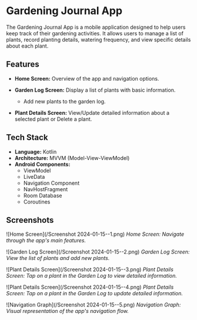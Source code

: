 # Gardening Journal App

The Gardening Journal App is a mobile application designed to help users keep track of their gardening activities. It allows users to manage a list of plants, record planting details, watering frequency, and view specific details about each plant.

## Features

- **Home Screen:** Overview of the app and navigation options.

- **Garden Log Screen:** Display a list of plants with basic information.
    - Add new plants to the garden log.

- **Plant Details Screen:** View/Update detailed information about a selected plant or Delete a plant.

## Tech Stack

- **Language:** Kotlin
- **Architecture:** MVVM (Model-View-ViewModel)
- **Android Components:**
    - ViewModel
    - LiveData
    - Navigation Component
    - NavHostFragment
    - Room Database
    - Coroutines

## Screenshots

![Home Screen](/Screenshot 2024-01-15--1.png)
*Home Screen: Navigate through the app's main features.*

![Garden Log Screen](/Screenshot 2024-01-15--2.png)
*Garden Log Screen: View the list of plants and add new plants.*

![Plant Details Screen](/Screenshot 2024-01-15--3.png)
*Plant Details Screen: Tap on a plant in the Garden Log to view detailed information.*

![Plant Details Screen](/Screenshot 2024-01-15--4.png)
*Plant Details Screen: Tap on a plant in the Garden Log to update detailed information.*

![Navigation Graph](/Screenshot 2024-01-15--5.png)
*Navigation Graph: Visual representation of the app's navigation flow.*
